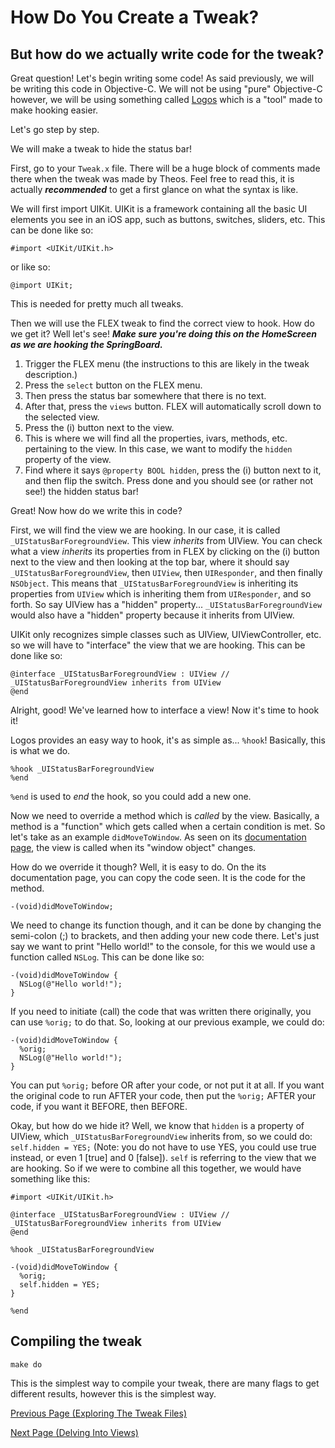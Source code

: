 # How Do You Create a Tweak?

## But how do we actually write code for the tweak?

Great question! Let's begin writing some code! As said previously, we will be writing this code in Objective-C. We will not be using "pure" Objective-C however, we will be using something called <a href="https://iphonedev.wiki/index.php/Logos">Logos</a> which is a "tool" made to make hooking easier.

Let's go step by step.

We will make a tweak to hide the status bar!

First, go to your `Tweak.x` file. There will be a huge block of comments made there when the tweak was made by Theos. Feel free to read this, it is actually **_recommended_** to get a first glance on what the syntax is like.

We will first import UIKit. UIKit is a framework containing all the basic UI elements you see in an iOS app, such as buttons, switches, sliders, etc. This can be done like so:
```objc
#import <UIKit/UIKit.h>
```
or like so:
```objc
@import UIKit;
```
This is needed for pretty much all tweaks.

Then we will use the FLEX tweak to find the correct view to hook. How do we get it? Well let's see! ***Make sure you're doing this on the HomeScreen as we are hooking the SpringBoard.***
1. Trigger the FLEX menu (the instructions to this are likely in the tweak description.)
2. Press the `select` button on the FLEX menu.
3. Then press the status bar somewhere that there is no text.
4. After that, press the `views` button. FLEX will automatically scroll down to the selected view.
5. Press the (i) button next to the view.
6. This is where we will find all the properties, ivars, methods, etc. pertaining to the view. In this case, we want to modify the `hidden` property of the view.
7. Find where it says `@property BOOL hidden`, press the (i) button next to it, and then flip the switch. Press done and you should see (or rather not see!) the hidden status bar!

Great! Now how do we write this in code?

First, we will find the view we are hooking. In our case, it is called `_UIStatusBarForegroundView`. This view *inherits* from UIView. You can check what a view *inherits* its properties from in FLEX by clicking on the (i) button next to the view and then looking at the top bar, where it should say `_UIStatusBarForegroundView`, then `UIView`, then `UIResponder`, and then finally `NSObject`. This means that `_UIStatusBarForegroundView` is inheriting its properties from `UIView` which is inheriting them from `UIResponder`, and so forth. So say UIView has a "hidden" property... `_UIStatusBarForegroundView` would also have a "hidden" property because it inherits from UIView.

UIKit only recognizes simple classes such as UIView, UIViewController, etc. so we will have to "interface" the view that we are hooking. This can be done like so:

```objc
@interface _UIStatusBarForegroundView : UIView // _UIStatusBarForegroundView inherits from UIView
@end
``` 

Alright, good! We've learned how to interface a view! Now it's time to hook it!

Logos provides an easy way to hook, it's as simple as... `%hook`!
Basically, this is what we do.

```objc
%hook _UIStatusBarForegroundView
%end
```
`%end` is used to *end* the hook, so you could add a new one.

Now we need to override a method which is *called* by the view. Basically, a method is a "function" which gets called when a certain condition is met. So let's take as an example `didMoveToWindow`. As seen on its <a href="https://developer.apple.com/documentation/uikit/uiview/1622527-didmovetowindow?language=objc">documentation page</a>, the view is called when its "window object" changes.

How do we override it though? Well, it is easy to do. On the its documentation page, you can copy the code seen. It is the code for the method.

```objc
-(void)didMoveToWindow;
```

We need to change its function though, and it can be done by changing the semi-colon (;) to brackets, and then adding your new code there. Let's just say we want to print "Hello world!" to the console, for this we would use a function called `NSLog`. This can be done like so:

```objc
-(void)didMoveToWindow {
  NSLog(@"Hello world!");
}
```

If you need to initiate (call) the code that was written there originally, you can use `%orig;` to do that. So, looking at our previous example, we could do:

```objc
-(void)didMoveToWindow {
  %orig;
  NSLog(@"Hello world!");
}
```

You can put `%orig;` before OR after your code, or not put it at all. If you want the original code to run AFTER your code, then put the `%orig;` AFTER your code, if you want it BEFORE, then BEFORE.

Okay, but how do we hide it? Well, we know that `hidden` is a property of UIView, which `_UIStatusBarForegroundView` inherits from, so we could do: `self.hidden = YES;` (Note: you do not have to use YES, you could use true instead, or even 1 [true] and 0 [false]). `self` is referring to the view that we are hooking. So if we were to combine all this together, we would have something like this:

```objc
#import <UIKit/UIKit.h>

@interface _UIStatusBarForegroundView : UIView // _UIStatusBarForegroundView inherits from UIView
@end

%hook _UIStatusBarForegroundView

-(void)didMoveToWindow {
  %orig;
  self.hidden = YES;
}

%end

```

## Compiling the tweak

```
make do
```
This is the simplest way to compile your tweak, there are many flags to get different results, however this is the simplest way.

<a href="https://github.com/NightwindDev/Tweak-Tutorial/blob/main/p1_explore_files.md">Previous Page (Exploring The Tweak Files)</a>

<a href="https://github.com/NightwindDev/Tweak-Tutorial/blob/main/p3_views.md">Next Page (Delving Into Views)</a>
